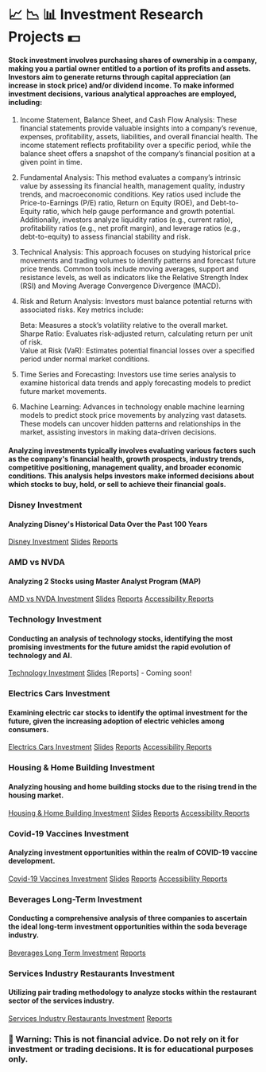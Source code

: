 # 📈 📉 📊 Investment Research Projects 💵  

#### Stock investment involves purchasing shares of ownership in a company, making you a partial owner entitled to a portion of its profits and assets. Investors aim to generate returns through capital appreciation (an increase in stock price) and/or dividend income. To make informed investment decisions, various analytical approaches are employed, including:  
1. Income Statement, Balance Sheet, and Cash Flow Analysis: These financial statements provide valuable insights into a company’s revenue, expenses, profitability, assets, liabilities, and overall financial health. The income statement reflects profitability over a specific period, while the balance sheet offers a snapshot of the company’s financial position at a given point in time.  

2. Fundamental Analysis: This method evaluates a company’s intrinsic value by assessing its financial health, management quality, industry trends, and macroeconomic conditions. Key ratios used include the Price-to-Earnings (P/E) ratio, Return on Equity (ROE), and Debt-to-Equity ratio, which help gauge performance and growth potential. Additionally, investors analyze liquidity ratios (e.g., current ratio), profitability ratios (e.g., net profit margin), and leverage ratios (e.g., debt-to-equity) to assess financial stability and risk.

3. Technical Analysis: This approach focuses on studying historical price movements and trading volumes to identify patterns and forecast future price trends. Common tools include moving averages, support and resistance levels, as well as indicators like the Relative Strength Index (RSI) and Moving Average Convergence Divergence (MACD).

4. Risk and Return Analysis: Investors must balance potential returns with associated risks. Key metrics include:  

    Beta: Measures a stock’s volatility relative to the overall market.  
    Sharpe Ratio: Evaluates risk-adjusted return, calculating return per unit of risk.  
    Value at Risk (VaR): Estimates potential financial losses over a specified period under normal market conditions.   

5. Time Series and Forecasting: Investors use time series analysis to examine historical data trends and apply forecasting models to predict future market movements.

6. Machine Learning: Advances in technology enable machine learning models to predict stock price movements by analyzing vast datasets. These models can uncover hidden patterns and relationships in the market, assisting investors in making data-driven decisions.    

#### Analyzing investments typically involves evaluating various factors such as the company's financial health, growth prospects, industry trends, competitive positioning, management quality, and broader economic conditions. This analysis helps investors make informed decisions about which stocks to buy, hold, or sell to achieve their financial goals.  
    
### Disney Investment  
#### Analyzing Disney's Historical Data Over the Past 100 Years  
[Disney Investment](https://github.com/LastAncientOne/Disney_Investment) [Slides](https://github.com/LastAncientOne/Disney_Investment/blob/main/Disney%20Slides.pdf) [Reports](https://github.com/LastAncientOne/Disney_Investment/blob/main/Disney%20Reports.pdf)

### AMD vs NVDA 
#### Analyzing 2 Stocks using Master Analyst Program (MAP)
[AMD vs NVDA Investment](https://github.com/LastAncientOne/AMD-vs-NVDA) [Slides](https://github.com/LastAncientOne/AMD-vs-NVDA/blob/main/AMD%20vs%20NVDA%20Slides.pdf) [Reports](https://github.com/LastAncientOne/AMD-vs-NVDA/blob/main/AMD%20vs%20NVDA%20Reports.pdf) [Accessibility Reports](https://github.com/LastAncientOne/AMD-vs-NVDA/blob/main/AMD%20vs%20NVDA%20Reports%20(Accessibility).pdf)  

### Technology Investment
#### Conducting an analysis of technology stocks, identifying the most promising investments for the future amidst the rapid evolution of technology and AI.  
[Technology Investment](https://github.com/LastAncientOne/Technology_Investment) [Slides](https://github.com/LastAncientOne/Technology_Investment/blob/main/Technology%20Investment%20Slides.pdf) [Reports] - Coming soon!  

### Electrics Cars Investment
#### Examining electric car stocks to identify the optimal investment for the future, given the increasing adoption of electric vehicles among consumers.   
[Electrics Cars Investment](https://github.com/LastAncientOne/Electric_Cars_Investment) [Slides](https://github.com/LastAncientOne/Electric_Cars_Investment/blob/main/Electric%20Cars%20Slide.pdf) [Reports](https://github.com/LastAncientOne/Electric_Cars_Investment/blob/main/Electric%20Cars%20Reports.pdf) [Accessibility Reports](https://github.com/LastAncientOne/Electric_Cars_Investment/blob/main/Electric%20Cars%20Reports%20Accessibility.pdf)

### Housing & Home Building Investment
#### Analyzing housing and home building stocks due to the rising trend in the housing market.  
[Housing & Home Building Investment](https://github.com/LastAncientOne/Housing_Home_Building_Investment) [Slides](https://github.com/LastAncientOne/Housing_Home_Building_Investment/blob/main/Housing%20Slides.pdf) [Reports](https://github.com/LastAncientOne/Home_Improvement_Retail_Investment/blob/main/Housing%20Reports.pdf) [Accessibility Reports](https://github.com/LastAncientOne/Home_Improvement_Retail_Investment/blob/main/Housing%20Reports%20(Accessibility).pdf)  

### Covid-19 Vaccines Investment  
#### Analyzing investment opportunities within the realm of COVID-19 vaccine development.  
[Covid-19 Vaccines Investment](https://github.com/LastAncientOne/Covid-19_Vaccines_Investment) [Slides](https://github.com/LastAncientOne/Covid-19_Vaccines_Investment/blob/main/COVID-19%20Slides.pdf) [Reports](https://github.com/LastAncientOne/Covid-19_Vaccines_Investment/blob/main/COVID-19%20Reports.pdf) [Accessibility Reports](https://github.com/LastAncientOne/Covid-19_Vaccines_Investment/blob/main/COVID-19%20Reports%20Accessibility.pdf)  

### Beverages Long-Term Investment  
#### Conducting a comprehensive analysis of three companies to ascertain the ideal long-term investment opportunities within the soda beverage industry.  
[Beverages Long Term Investment](https://github.com/LastAncientOne/Beverages_Long_Term_Investment) [Reports](https://github.com/LastAncientOne/Beverages_Long_Term_Investment/blob/master/Beverages%20Long%20Term%20Investment%20Reports.pdf)

### Services Industry Restaurants Investment  
#### Utilizing pair trading methodology to analyze stocks within the restaurant sector of the services industry.  
[Services Industry Restaurants Investment](https://github.com/LastAncientOne/Trading-Strategies-in-Emerging-Markets-Coursera/) [Reports](https://github.com/LastAncientOne/Trading-Strategies-in-Emerging-Markets-Coursera/blob/master/Final_Project.pdf)  

### 🔴 Warning: This is not financial advice. Do not rely on it for investment or trading decisions. It is for educational purposes only. 
